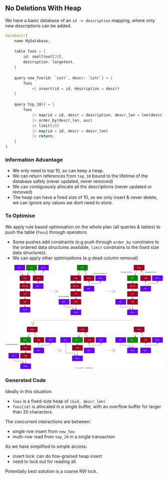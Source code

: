 ## No Deletions With Heap

We have a basic database of an `id -> description` mapping, where only new descriptions can be added.

```rust
database!(
    name MyDatabase;

    table foos = {
        id: smalltext[20],
        description: largetext,
    }

    query new_foo(id: `&str`, descr: `&str`) = {
        foos
            <| insert(id = id, description = descr)
    }

    query top_10() = {
        foos
            |> map(id = id, descr = description, descr_len = len(description))
            |> order_by(descr_len, asc)
            |> limit(10)
            |> map(id = id, descr = descr_len)
            |> return;
    }
)
```

### Information Advantage

- We only need to top 10, so can keep a heap.
- We can return references from `top_10` bound to the lifetime of the database safely (never updated, never removed)
- We can contiguously allocate all the descriptions (never updated or removed)
- The heap can have a fixed size of 10, as we only insert & never delete, we can ignore any values we dont need to store.

### To Optimise

We apply rule based optimisation on the whole plan (all queries & tables) to push the table (`foos`) through operators.

- Some pushes add constraints (e.g push through `order_by` constrains to the ordered data structures available, `limit` constrains to the fixed size data structures).
- We can apply other optimisations (e.g dead column removal)

![](./../images/no_delete_heap_plan.svg)

### Generated Code

Ideally in this situation:

- `foos` is a fixed-size heap of `(&id, descr_len)`
- `foos[id]` is allocated in a single buffer, with an overflow buffer for larger than 20 characters.

The concurrent interactions are between:

- single row insert from `new_foo`
- multi-row read from `top_10` in a single transaction

As we have simplified to simple access:

- insert lock: can do fine-grained heap insert
- need to lock out for reading all.

Potentially best solution is a coarse RW lock.
